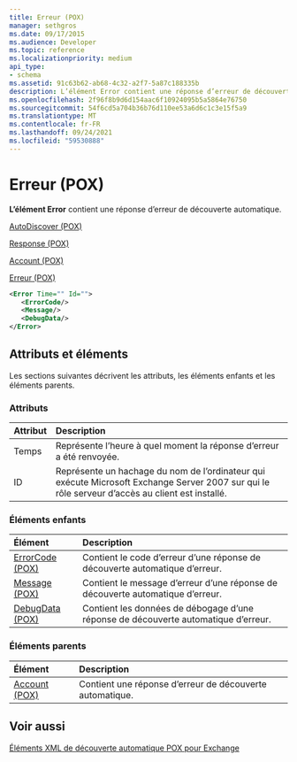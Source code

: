 ```yaml
---
title: Erreur (POX)
manager: sethgros
ms.date: 09/17/2015
ms.audience: Developer
ms.topic: reference
ms.localizationpriority: medium
api_type:
- schema
ms.assetid: 91c63b62-ab68-4c32-a2f7-5a87c188335b
description: L’élément Error contient une réponse d’erreur de découverte automatique.
ms.openlocfilehash: 2f96f8b9d6d154aac6f10924095b5a5864e76750
ms.sourcegitcommit: 54f6cd5a704b36b76d110ee53a6d6c1c3e15f5a9
ms.translationtype: MT
ms.contentlocale: fr-FR
ms.lasthandoff: 09/24/2021
ms.locfileid: "59530888"
---
```

# <a name="error-pox"></a>Erreur (POX)

**L’élément Error** contient une réponse d’erreur de découverte automatique. 
  
[AutoDiscover (POX)](autodiscover-pox.md)
  
[Response (POX)](response-pox.md)
  
[Account (POX)](account-pox.md)
  
[Erreur (POX)](error-pox.md)
  
```xml
<Error Time="" Id="">
   <ErrorCode/>
   <Message/>
   <DebugData/>
</Error>
```

## <a name="attributes-and-elements"></a>Attributs et éléments

Les sections suivantes décrivent les attributs, les éléments enfants et les éléments parents.
  
### <a name="attributes"></a>Attributs

|**Attribut**|**Description**|
|:-----|:-----|
|Temps  <br/> |Représente l’heure à quel moment la réponse d’erreur a été renvoyée.  <br/> |
|ID  <br/> |Représente un hachage du nom de l’ordinateur qui exécute Microsoft Exchange Server 2007 sur qui le rôle serveur d’accès au client est installé.  <br/> |
   
### <a name="child-elements"></a>Éléments enfants

|**Élément**|**Description**|
|:-----|:-----|
|[ErrorCode (POX)](errorcode-pox.md) <br/> |Contient le code d’erreur d’une réponse de découverte automatique d’erreur.  <br/> |
|[Message (POX)](message-pox.md) <br/> |Contient le message d’erreur d’une réponse de découverte automatique d’erreur.  <br/> |
|[DebugData (POX)](debugdata-pox.md) <br/> |Contient les données de débogage d’une réponse de découverte automatique d’erreur.  <br/> |
   
### <a name="parent-elements"></a>Éléments parents

|**Élément**|**Description**|
|:-----|:-----|
|[Account (POX)](account-pox.md) <br/> |Contient une réponse d’erreur de découverte automatique.  <br/> |
   
## <a name="see-also"></a>Voir aussi



[Éléments XML de découverte automatique POX pour Exchange](pox-autodiscover-xml-elements-for-exchange.md)

